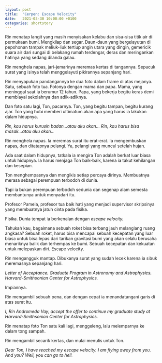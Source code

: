 ```yaml
---
layout: post
title:  "Cerpen: Escape Velocity"
date:   2021-03-30 10:00:00 +0100
categories: shortstory
---
```


Rin menatap langit yang masih menyisakan kelabu dan sisa-sisa titik air di permukaan bumi. Mengkilap dan segar. Daun-daun yang bergelayutan di pepohonan tampak meliuk-liuk tertiup angin utara yang dingin, gemericik suara air dari sungai di belakang rumah terdengar, deras dan meringankan hatinya yang sedang dilanda galau.

Rin menghela napas, jari-jemarinya meremas kertas di tangannya. Sepucuk surat yang isinya telah menggelayuti pikirannya sepanjang hari.

Rin menyapukan pandangannya ke dua foto dalam frame di atas mejanya. Satu, sebuah foto tua. Fotonya dengan mama dan papa. Mama, yang meninggal saat ia berumur 12 tahun. Papa, yang bekerja begitu keras demi membiayai sekolahnya dan adik-adiknya.
 
Dan foto satu lagi, Ton, pacarnya.
Ton, yang begitu tampan, begitu kurang ajar.
Ton yang hobi memberi ultimatum akan apa yang harus ia lakukan dalam hidupnya.

*Rin, kau harus kurusin badan…atau aku akan…*
*Rin, kau harus bisa masak…atau aku akan…*
 
Rin menghela napas. Ia meremas surat itu erat-erat. Ia mengembuskan napas, dan ditatapnya pelangi. Ya, pelangi yang muncul setelah hujan.

Ada saat dalam hidupnya, tatkala ia mengira Ton adalah berkat luar biasa untuk hidupnya. Ia harus menjaga Ton baik-baik, karena ia takut kehilangan dan kesepian.

Ton menghempasnya dan mengikis setiap percaya dirinya. Membuatnya merasa sebagai perempuan terbodoh di dunia.

Tapi ia bukan perempuan terbodoh sedunia dan segenap alam semesta membantunya untuk menyadari itu.

Profesor Pamela, profesor tua baik hati yang menjadi supervisor skripsinya yang membuatnya jatuh cinta pada fisika.

Fisika. Dunia tempat ia berkenalan dengan *escape velocity.*

Tahukah kau, bagaimana sebuah roket bisa terbang jauh melanglang ruang angkasa?
Sebuah roket, harus bisa mencapai sebuah kecepatan yang luar biasa untuk bisa lepas dari tarikan gravitasi bumi yang akan selalu berusaha menariknya balik dan terhempas ke bumi. Sebuah kecepatan dan kekuatan untuk melepaskan diri. Escape velocity.

Rin mengangguk mantap. Dibukanya surat yang sudah lecek karena ia sibuk meremasnya sepanjang hari.
 
*Letter of Acceptance.*
*Graduate Program in Astronomy and Astrophysics.*
*Harvard-Smithsonian Center for Astrophysics.*
 
Impiannya.

Rin mengambil sebuah pena, dan dengan cepat ia menandatangani garis di atas surat itu.
 
*I, Rin Andromeda Vay, accept the offer to continue my graduate study at Harvard-Smithsonian Center for Astrophysics.*
 
Rin menatap foto Ton satu kali lagi, menggeleng, lalu melemparnya ke dalam tong sampah. 

Rin mengambil secarik kertas, dan mulai menulis untuk Ton.
 
*Dear Ton,* 
*I have reached my escape velocity. I am flying away from you.*
*And you?* 
*Well, you can go to hell.*
 

